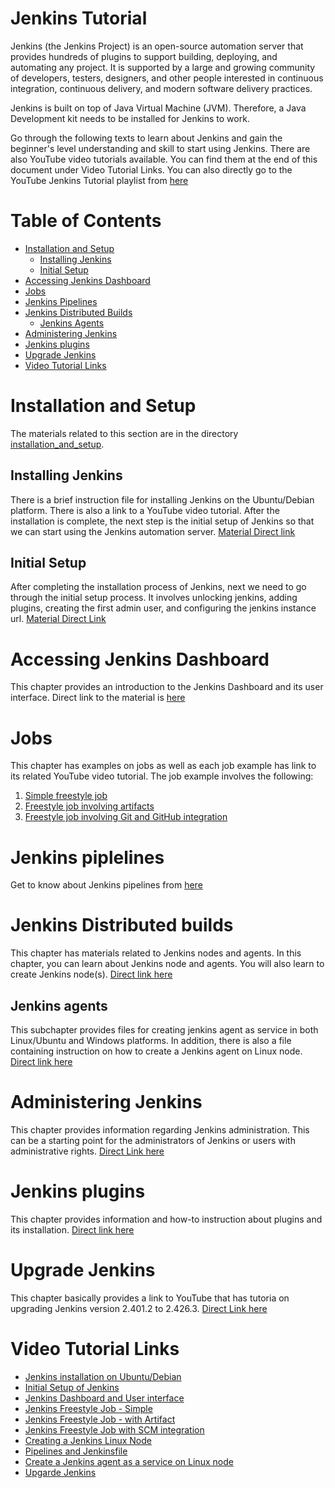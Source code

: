 # Jenkins Tutorial

Jenkins (the Jenkins Project) is an open-source automation server that provides hundreds of plugins to support building, deploying, and automating any project. It is supported by a large and growing community of developers, testers, designers, and other people interested in continuous integration, continuous delivery, and modern software delivery practices.

Jenkins is built on top of Java Virtual Machine (JVM). Therefore, a Java Development kit needs to be installed for Jenkins to work.

Go through the following texts to learn about Jenkins and gain the beginner's level understanding and skill to start using Jenkins. There are also YouTube video tutorials available. You can find them at the end of this document under Video Tutorial Links. You can also directly go to the YouTube Jenkins Tutorial playlist from [here](https://www.youtube.com/watch?v=YVG1vaPAKak&list=PLH_WAPlxQAmFa4o3bqhoKvyXHUhWzRTjn&pp=gAQBiAQB "Jenkins playlist")

# Table of Contents

* [Installation and Setup](#installation-and-setup)
    * [Installing Jenkins](#installing-jenkins)
    * [Initial Setup](#initial-setup)
* [Accessing Jenkins Dashboard](#accessing-jenkins-dashboard)
* [Jobs](#jobs)
* [Jenkins Pipelines](#jenkins-pipelines)
* [Jenkins Distributed Builds](#jenkins-distributed-builds)
    * [Jenkins Agents](#jenkins-agents)
* [Administering Jenkins](#administering-jenkins)
* [Jenkins plugins](#jenkins-plugins)
* [Upgrade Jenkins](#upgrade-jenkins)
* [Video Tutorial Links](#video-tutorial-links)


# Installation and Setup

The materials related to this section are in the directory [installation_and_setup](https://github.com/bikarnap/jenkins-tutorial/tree/master/installation_and_setup "Installation and setup materials").

## Installing Jenkins

There is a brief instruction file for installing Jenkins on the Ubuntu/Debian platform. There is also a link to a YouTube video tutorial. After the installation is complete, the next step is the initial setup of Jenkins so that we can start using the Jenkins automation server. [Material Direct link](./installation_and_setup/Ubuntu_Debian.md "Ubuntu_Debian.md")

## Initial Setup

After completing the installation process of Jenkins, next we need to go through the initial setup process. It involves unlocking jenkins, adding plugins, creating the first admin user, and configuring the jenkins instance url. [Material Direct Link](./installation_and_setup/Initial_Setup.md "Initial_Setup.md")

# Accessing Jenkins Dashboard

This chapter provides an introduction to the Jenkins Dashboard and its user interface. Direct link to the material is [here](./using_jenkins/know_jenkins_dashboard.md "here")

# Jobs

This chapter has examples on jobs as well as each job example has link to its related YouTube video tutorial. The job example involves the following:
1. [Simple freestyle job](./jobs/firstJob.md "firstJob.md") 
2. [Freestyle job involving artifacts](./jobs/archieveArtifacts.md "arhieveArtifacts.md")
3. [Freestyle job involving Git and GitHub integration](./jobs/integrateGitAndGitHub.md)

# Jenkins piplelines

Get to know about Jenkins pipelines from [here](./pipeline/ "Pipelines")

# Jenkins Distributed builds

This chapter has materials related to Jenkins nodes and agents. In this chapter, you can learn about Jenkins node and agents. You will also learn to create Jenkins node(s). [Direct link here](./managing_jenkins/nodes/ "Jenkins Distributed builds")

## Jenkins agents

This subchapter provides files for creating jenkins agent as service in both Linux/Ubuntu and Windows platforms. In addition, there is also a file containing instruction on how to create a Jenkins agent on Linux node. [Direct link here](./agents/ "Jenkins agents")

# Administering Jenkins

This chapter provides information regarding Jenkins administration. This can be a starting point for the administrators of Jenkins or users with administrative rights. [Direct Link here](./managing_jenkins/administering_jenkins.md "administering_jenkins.md")

# Jenkins plugins

This chapter provides information and how-to instruction about plugins and its installation. [Direct link here](./managing_jenkins/plugins/ "Jenkins plugins")

# Upgrade Jenkins

This chapter basically provides a link to YouTube that has tutoria on upgrading Jenkins version 2.401.2 to 2.426.3. [Direct Link here](./managing_jenkins/upgrade_jenkins.md "upgrade_jenkins.md")

# Video Tutorial Links

* [Jenkins installation on Ubuntu/Debian](https://youtu.be/YVG1vaPAKak "Tutorial video on Jenkins installation on Ubuntu/Debian")
* [Initial Setup of Jenkins](https://youtu.be/dRprQhS0fdg "Tutorial video on initial setup of Jenkins")
* [Jenkins Dashboard and User interface](https://youtu.be/tllInX8dD4U "Jenkins Dashboard and User interface")
* [Jenkins Freestyle Job - Simple](https://www.youtube.com/watch?v=RcCUoDG_OC4 "Jenkins Freestyle Job - Simple")
* [Jenkins Freestyle Job - with Artifact](https://youtu.be/BkM8h3avN8M "Jenkins Freestyle Job - with Artifacts")
* [Jenkins Freestyle Job with SCM integration](https://youtu.be/GuR2tNVVhOc "Jenkins Freestyle Job with SCM integration")
* [Creating a Jenkins Linux Node](https://youtu.be/I6Sb1ndxtOc "Creating a Jenkins Linux Node")
* [Pipelines and Jenkinsfile](https://youtu.be/UFctZKYxypc "Pipelines and Jenkinsfile")
* [Create a Jenkins agent as a service on Linux node](https://youtu.be/meXR-DpO_Kk "Create a Jenkins agent as a service on Linux node")
* [Upgarde Jenkins](https://youtu.be/yjllMwQz5B4 "Upgrade Jenkins")
